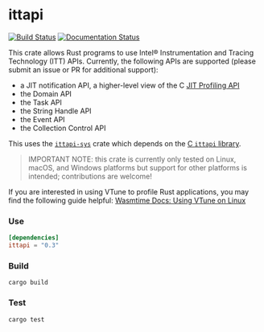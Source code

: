 # ittapi

[![Build Status](https://github.com/intel/ittapi/workflows/CI/badge.svg)][ci]
[![Documentation Status](https://docs.rs/ittapi/badge.svg)][docs]

This crate allows Rust programs to use Intel&reg; Instrumentation and Tracing Technology (ITT) APIs.
Currently, the following APIs are supported (please submit an issue or PR for additional support):
 - a JIT notification API, a higher-level view of the C [JIT Profiling API]
 - the Domain API
 - the Task API
 - the String Handle API
 - the Event API
 - the Collection Control API

This uses the [`ittapi-sys`] crate which depends on the [C `ittapi` library].

[ci]: https://github.com/intel/ittapi/actions/workflows/main.yml
[docs]: https://docs.rs/ittapi
[JIT Profiling API]: https://www.intel.com/content/www/us/en/develop/documentation/vtune-help/top/api-support/jit-profiling-api.html
[`ittapi-sys`]: https://github.com/intel/ittapi/tree/master/rust/ittapi-sys
[C `ittapi` library]: https://github.com/intel/ittapi

> IMPORTANT NOTE: this crate is currently only tested on Linux, macOS, and Windows platforms but
> support for other platforms is intended; contributions are welcome!

If you are interested in using VTune to profile Rust applications, you may find the following guide
helpful: [Wasmtime Docs: Using VTune on
Linux](https://docs.wasmtime.dev/examples-profiling-vtune.html)


### Use

```toml
[dependencies]
ittapi = "0.3"
```

### Build

```
cargo build
```

### Test

```sh
cargo test
```
